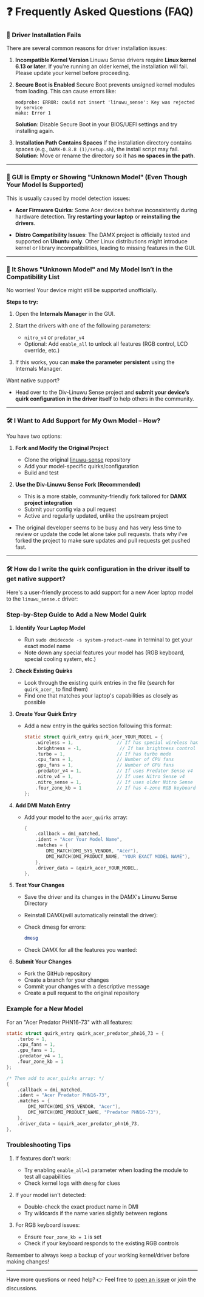 # ❓ Frequently Asked Questions (FAQ)

### 🔧 Driver Installation Fails

There are several common reasons for driver installation issues:

1. **Incompatible Kernel Version**
   Linuwu Sense drivers require **Linux kernel 6.13 or later**. If you're running an older kernel, the installation will fail. Please update your kernel before proceeding.

2. **Secure Boot is Enabled**
   Secure Boot prevents unsigned kernel modules from loading. This can cause errors like:

   ```
   modprobe: ERROR: could not insert 'linuwu_sense': Key was rejected by service
   make: Error 1
   ```

   **Solution**: Disable Secure Boot in your BIOS/UEFI settings and try installing again.

3. **Installation Path Contains Spaces**
   If the installation directory contains spaces (e.g., `DAMX-0.8.8 (1)/setup.sh`), the install script may fail.
   **Solution**: Move or rename the directory so it has **no spaces in the path**.

---

### 🧩 GUI is Empty or Showing "Unknown Model" (Even Though Your Model Is Supported)

This is usually caused by model detection issues:

* **Acer Firmware Quirks**: Some Acer devices behave inconsistently during hardware detection.
  **Try restarting your laptop** or **reinstalling the drivers**.

* **Distro Compatibility Issues**:
  The DAMX project is officially tested and supported on **Ubuntu only**. Other Linux distributions might introduce kernel or library incompatibilities, leading to missing features in the GUI.

---

### 🛑 It Shows "Unknown Model" and My Model Isn’t in the Compatibility List

No worries! Your device might still be supported unofficially.

**Steps to try:**

1. Open the **Internals Manager** in the GUI.
2. Start the drivers with one of the following parameters:

   * `nitro_v4` or `predator_v4`
   * Optional: Add `enable_all` to unlock all features (RGB control, LCD override, etc.)
3. If this works, you can **make the parameter persistent** using the Internals Manager.

Want native support?

* Head over to the Div-Linuwu Sense project and **submit your device’s quirk configuration in the driver itself** to help others in the community.

---

### 🛠️ I Want to Add Support for My Own Model – How?

You have two options:

1. **Fork and Modify the Original Project**

   * Clone the original [linuwu-sense](#) repository
   * Add your model-specific quirks/configuration
   * Build and test

1. **Use the Div-Linuwu Sense Fork (Recommended)**

   * This is a more stable, community-friendly fork tailored for **DAMX project integration**
   * Submit your config via a pull request
   * Active and regularly updated, unlike the upstream project
  
- The original developer seems to be busy and has very less time to review or update the code let alone take pull requests. thats why i've forked the project to make sure updates and pull requests get pushed fast.

---

### 🛠️ How do I write the quirk configuration in the driver itself to get native support?
Here's a user-friendly process to add support for a new Acer laptop model to the `linuwu_sense.c` driver:

### Step-by-Step Guide to Add a New Model Quirk

1. **Identify Your Laptop Model**
   - Run `sudo dmidecode -s system-product-name` in terminal to get your exact model name
   - Note down any special features your model has (RGB keyboard, special cooling system, etc.)

2. **Check Existing Quirks**
   - Look through the existing quirk entries in the file (search for `quirk_acer_` to find them)
   - Find one that matches your laptop's capabilities as closely as possible

3. **Create Your Quirk Entry**
   - Add a new entry in the quirks section following this format:
     ```c
     static struct quirk_entry quirk_acer_YOUR_MODEL = {
         .wireless = 1,                // If has special wireless handling
         .brightness = -1,              // If has brightness control
         .turbo = 1,                   // If has turbo mode
         .cpu_fans = 1,                // Number of CPU fans
         .gpu_fans = 1,                // Number of GPU fans
         .predator_v4 = 1,             // If uses Predator Sense v4
         .nitro_v4 = 1,                // If uses Nitro Sense v4
         .nitro_sense = 1,             // If uses older Nitro Sense
         .four_zone_kb = 1             // If has 4-zone RGB keyboard
     };
     ```

4. **Add DMI Match Entry**
   - Add your model to the `acer_quirks` array:
     ```c
     {
         .callback = dmi_matched,
         .ident = "Acer Your Model Name",
         .matches = {
             DMI_MATCH(DMI_SYS_VENDOR, "Acer"),
             DMI_MATCH(DMI_PRODUCT_NAME, "YOUR EXACT MODEL NAME"),
         },
         .driver_data = &quirk_acer_YOUR_MODEL,
     },
     ```

5. **Test Your Changes**
   - Save the driver and its changes in the DAMX's Linuwu Sense Directory

   - Reinstall DAMX(will automatically reinstall the driver):

   - Check dmesg for errors:
     ```bash
     dmesg
     ```
   - Check DAMX for all the features you wanted:
     

6. **Submit Your Changes**
   - Fork the GitHub repository
   - Create a branch for your changes
   - Commit your changes with a descriptive message
   - Create a pull request to the original repository

### Example for a New Model

For an "Acer Predator PHN16-73" with all features:

```c
static struct quirk_entry quirk_acer_predator_phn16_73 = {
    .turbo = 1,
    .cpu_fans = 1,
    .gpu_fans = 1,
    .predator_v4 = 1,
    .four_zone_kb = 1
};

/* Then add to acer_quirks array: */
{
    .callback = dmi_matched,
    .ident = "Acer Predator PHN16-73",
    .matches = {
        DMI_MATCH(DMI_SYS_VENDOR, "Acer"),
        DMI_MATCH(DMI_PRODUCT_NAME, "Predator PHN16-73"),
    },
    .driver_data = &quirk_acer_predator_phn16_73,
},
```

### Troubleshooting Tips

1. If features don't work:
   - Try enabling `enable_all=1` parameter when loading the module to test all capabilities
   - Check kernel logs with `dmesg` for clues

2. If your model isn't detected:
   - Double-check the exact product name in DMI
   - Try wildcards if the name varies slightly between regions

3. For RGB keyboard issues:
   - Ensure `four_zone_kb = 1` is set
   - Check if your keyboard responds to the existing RGB controls

Remember to always keep a backup of your working kernel/driver before making changes!

---

Have more questions or need help?
👉 Feel free to [open an issue](#issues) or join the discussions.
